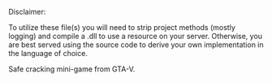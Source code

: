 Disclaimer:

To utilize these file(s) you will need to strip project methods (mostly logging) and compile a .dll to use a resource on your server.  Otherwise, you are best served using the source code to derive your own implementation in the language of choice.


Safe cracking mini-game from GTA-V.

